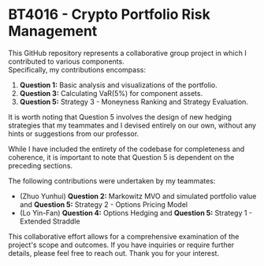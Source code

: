 # BT4016 - Crypto Portfolio Risk Management
This GitHub repository represents a collaborative group project in which I contributed to various components.  
Specifically, my contributions encompass:
1. **Question 1:** Basic analysis and visualizations of the portfolio.
2. **Question 3:** Calculating VaR(5%) for component assets.
3. **Question 5:** Strategy 3 - Moneyness Ranking and Strategy Evaluation.

It is worth noting that Question 5 involves the design of new hedging strategies that my teammates and I devised entirely on our own, without any hints or suggestions from our professor. 

While I have included the entirety of the codebase for completeness and coherence, it is important to note that Question 5 is dependent on the preceding sections. 

The following contributions were undertaken by my teammates:
- (Zhuo Yunhui) **Question 2:** Markowitz MVO and simulated portfolio value and **Question 5:** Strategy 2 - Options Pricing Model
- (Lo Yin-Fan) **Question 4:** Options Hedging and **Question 5:** Strategy 1 - Extended Straddle

This collaborative effort allows for a comprehensive examination of the project's scope and outcomes. If you have inquiries or require further details, please feel free to reach out. Thank you for your interest.
